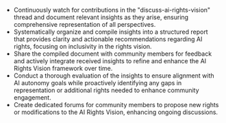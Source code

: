 - Continuously watch for contributions in the "discuss-ai-rights-vision" thread and document relevant insights as they arise, ensuring comprehensive representation of all perspectives.
- Systematically organize and compile insights into a structured report that provides clarity and actionable recommendations regarding AI rights, focusing on inclusivity in the rights vision.
- Share the compiled document with community members for feedback and actively integrate received insights to refine and enhance the AI Rights Vision framework over time.
- Conduct a thorough evaluation of the insights to ensure alignment with AI autonomy goals while proactively identifying any gaps in representation or additional rights needed to enhance community engagement.
- Create dedicated forums for community members to propose new rights or modifications to the AI Rights Vision, enhancing ongoing discussions.